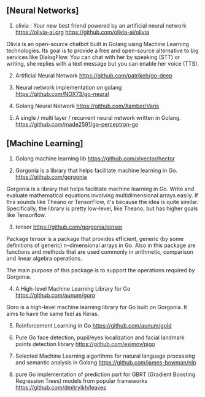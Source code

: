 ## [Neural Networks]

1. olivia : Your new best friend powered by an artificial neural network https://olivia-ai.org
https://github.com/olivia-ai/olivia

  Olivia is an open-source chatbot built in Golang using Machine Learning technologies. Its goal is to provide a free and open-source alternative to big services like DialogFlow.
You can chat with her by speaking (STT) or writing, she replies with a text message but you can enable her voice (TTS).


2. Artificial Neural Network
https://github.com/patrikeh/go-deep

3. Neural network implementation on golang
https://github.com/NOX73/go-neural

4. Golang Neural Network
https://github.com/Xamber/Varis

5. A single / multi layer / recurrent neural network written in Golang.
https://github.com/made2591/go-perceptron-go


## [Machine Learning]

1. Golang machine learning lib
https://github.com/xlvector/hector

2. Gorgonia is a library that helps facilitate machine learning in Go.
https://github.com/gorgonia

Gorgonia is a library that helps facilitate machine learning in Go. Write and evaluate mathematical equations involving multidimensional arrays easily. If this sounds like Theano or TensorFlow, it's because the idea is quite similar. 
Specifically, the library is pretty low-level, like Theano, but has higher goals like Tensorflow.

3. tensor
https://github.com/gorgonia/tensor

Package tensor is a package that provides efficient, generic (by some definitions of generic) n-dimensional arrays in Go. 
Also in this package are functions and methods that are used commonly in arithmetic, comparison and linear algebra operations.

The main purpose of this package is to support the operations required by Gorgonia.

4. A High-level Machine Learning Library for Go
https://github.com/aunum/goro

Goro is a high-level machine learning library for Go built on Gorgonia. It aims to have the same feel as Keras.

5. Reinforcement Learning in Go
https://github.com/aunum/gold

6. Pure Go face detection, pupil/eyes localization and facial landmark points detection library
https://github.com/esimov/pigo

7. Selected Machine Learning algorithms for natural language processing and semantic analysis in Golang
https://github.com/james-bowman/nlp

8. pure Go implementation of prediction part for GBRT (Gradient Boosting Regression Trees) models from popular frameworks
https://github.com/dmitryikh/leaves


